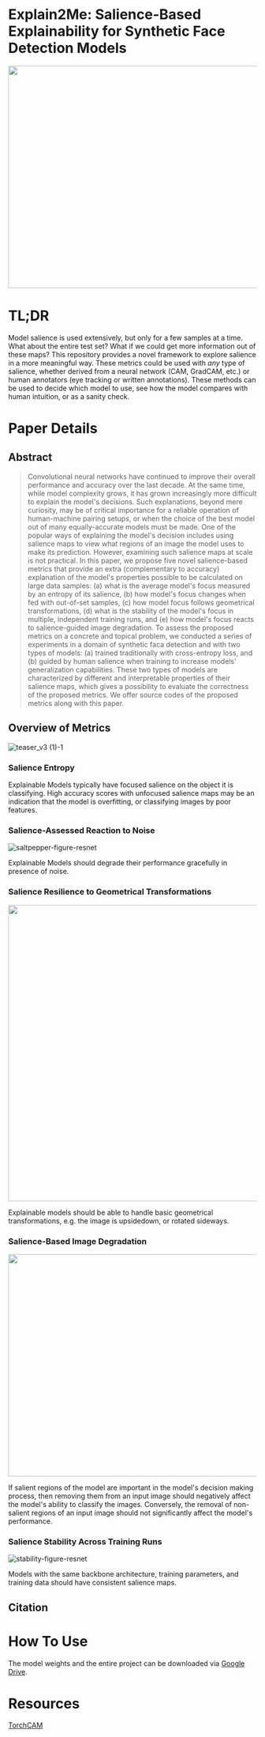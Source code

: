 # Explain2Me: Salience-Based Explainability for Synthetic Face Detection Models
<p align="center">
  <img src="https://user-images.githubusercontent.com/30506411/213560601-7bb96cd0-4e17-4a66-bfc1-654442f4790a.png" width="750" height="450" />
</p>

# TL;DR
Model salience is used extensively, but only for a few samples at a time. What about the entire test set? What if we could get more information out of these maps? This repository provides a novel framework to explore salience in a more meaningful way. These metrics could be used with *any* type of salience, whether derived from a neural network (CAM, GradCAM, etc.) or human annotators (eye tracking or written annotations). These methods can be used to decide which model to use, see how the model compares with human intuition, or as a sanity check.

# Paper Details

## Abstract

> Convolutional neural networks have continued to improve their overall performance and accuracy over the last decade. At the same time, while model complexity grows, it has grown increasingly more difficult to explain the model's decisions. Such explanations, beyond mere curiosity, may be of critical importance for a reliable operation of human-machine pairing setups, or when the choice of the best model out of many equally-accurate models must be made. One of the popular ways of explaining the model's decision includes using salience maps to view what regions of an image the model uses to make its prediction. However, examining such salience maps at scale is not practical. In this paper, we propose five novel salience-based metrics that provide an extra (complementary to accuracy) explanation of the model's properties possible to be calculated on large data samples: (a) what is the average model's focus measured by an entropy of its salience, (b) how model's focus changes when fed with out-of-set samples, (c) how model focus follows geometrical transformations, (d) what is the stability of the model's focus in multiple, independent training runs, and (e) how model's focus reacts to salience-guided image degradation. To assess the proposed metrics on a concrete and topical problem, we conducted a series of experiments in a domain of synthetic faca detection and with two types of models: (a) trained traditionally with cross-entropy loss, and (b) guided by human salience when training to increase models' generalization capabilities. These two types of models are characterized by different and interpretable properties of their salience maps, which gives a possibility to evaluate the correctness of the proposed metrics. We offer source codes of the proposed metrics along with this paper.

## Overview of Metrics
![teaser_v3 (1)-1](https://user-images.githubusercontent.com/30506411/213560634-4083952a-c20b-4056-8833-9dd42b450f03.png)

### Salience Entropy
Explainable Models typically have focused salience on the object it is classifying. High accuracy scores with unfocused salience maps may be an indication that the model is overfitting, or classifying images by poor features.

### Salience-Assessed Reaction to Noise
![saltpepper-figure-resnet](https://user-images.githubusercontent.com/30506411/215517767-3a1b72dc-42e9-4fbf-a579-7ae965940518.png)

Explainable Models should degrade their performance gracefully in presence of noise. 

### Salience Resilience to Geometrical Transformations
<p align="center">
  <img src="https://user-images.githubusercontent.com/30506411/213561467-672e32c9-8339-4f6c-a1d0-7ae69e93fa49.png" width="800" height="600" />
</p>

Explainable models should be able to handle basic geometrical transformations, e.g. the image is upsidedown, or rotated sideways.

### Salience-Based Image Degradation
<p align="center">
  <img src="https://user-images.githubusercontent.com/30506411/213559873-44487b73-6456-4d20-9c1c-5ccc90090816.png" width="750" height="450" />
</p>
If salient regions of the model are important in the model's decision making process, then removing them from an input image should negatively affect the model's ability to classify the images. Conversely, the removal of non-salient regions of an input image should not significantly affect the model's performance.

### Salience Stability Across Training Runs
![stability-figure-resnet](https://user-images.githubusercontent.com/30506411/213558890-0731925e-25dc-4aa9-bbc3-e1ed61c3caa6.png)

Models with the same backbone architecture, training parameters, and training data should have consistent salience maps.


## Citation

# How To Use
The model weights and the entire project can be downloaded via [Google Drive](https://drive.google.com/drive/folders/124MVxHG1nVj9dxY0cnnAMiL8UpS9MKJ5?usp=share_link).



# Resources
[TorchCAM](https://frgfm.github.io/torch-cam/)
